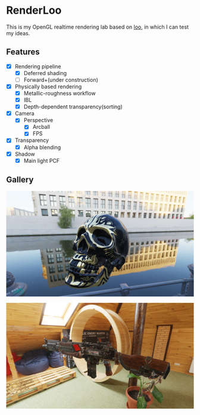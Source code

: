 # RenderLoo

This is my OpenGL realtime rendering lab based on [loo](https://github.com/Hyiker/loo), in which I can test my ideas.

## Features

- [x] Rendering pipeline
  - [x] Deferred shading
  - [ ] Forward+(under construction)
- [x] Physically based rendering
  - [x] Metallic-roughness workflow
  - [x] IBL
  - [x] Depth-dependent transparency(sorting)
- [x] Camera
  - [x] Perspective
    - [x] Arcball
    - [x] FPS
- [x] Transparency
  - [x] Alpha blending
- [x] Shadow
  - [x] Main light PCF

## Gallery

![skull](assets/skull.png)

![gun](assets/gun.png)
